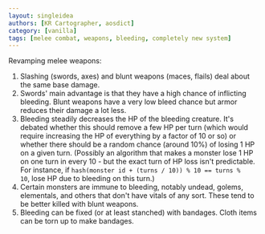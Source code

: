 ```yaml
---
layout: singleidea
authors: [KR Cartographer, aosdict]
category: [vanilla]
tags: [melee combat, weapons, bleeding, completely new system]
---
```

Revamping melee weapons:
1. Slashing (swords, axes) and blunt weapons (maces, flails) deal about the same base damage.
2. Swords' main advantage is that they have a high chance of inflicting bleeding. Blunt weapons have a very low bleed chance but armor reduces their damage a lot less.
3. Bleeding steadily decreases the HP of the bleeding creature. It's debated whether this should remove a few HP per turn (which would require increasing the HP of everything by a factor of 10 or so) or whether there should be a random chance (around 10%) of losing 1 HP on a given turn. (Possibly an algorithm that makes a monster lose 1 HP on one turn in every 10 - but the exact turn of HP loss isn't predictable. For instance, if <code>hash(monster id + (turns / 10)) % 10 == turns % 10</code>, lose HP due to bleeding on this turn.)
4. Certain monsters are immune to bleeding, notably undead, golems, elementals, and others that don't have vitals of any sort. These tend to be better killed with blunt weapons.
5. Bleeding can be fixed (or at least stanched) with bandages. Cloth items can be torn up to make bandages.
